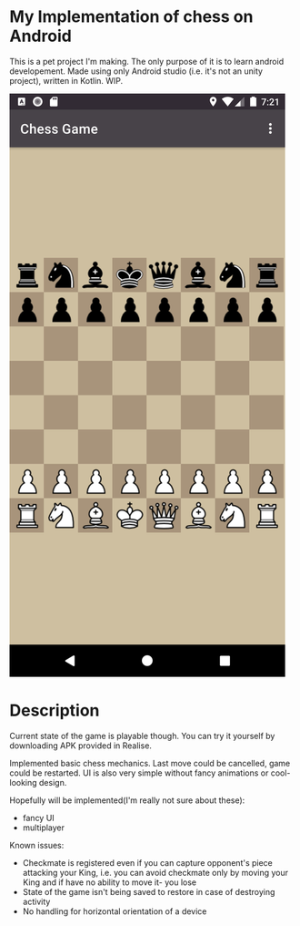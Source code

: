 # My Implementation of chess on Android
This is a pet project I'm making. The only purpose of it is to learn android developement.
Made using only Android studio (i.e. it's not an unity project), written in Kotlin.
WIP.

![Chessboard with pieces](/readme_imgs/Screenshot_1611343276.png)

# Description
Current state of the game is playable though. You can try it yourself by downloading APK provided in Realise.

Implemented basic chess mechanics. Last move could be cancelled, game could be restarted. UI is also very simple without fancy animations or cool-looking design.

Hopefully will be implemented(I'm really not sure about these):
* fancy UI
* multiplayer

Known issues:
* Checkmate is registered even if you can capture opponent's piece attacking your King, i.e. you can avoid checkmate only by moving your King and if have no ability to move it- you lose
* State of the game isn't being saved to restore in case of destroying activity
* No handling for horizontal orientation of a device
